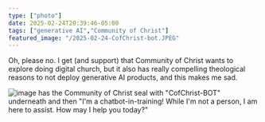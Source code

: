 ```yaml
---
type: ["photo"]
date: 2025-02-24T20:39:46-05:00
tags: ["generative AI","Community of Christ"]
featured_image: "/2025-02-24-CofChrist-bot.JPEG"
---
```

Oh, please no. I get (and support) that Community of Christ wants to explore doing digital church, but it also has really compelling theological reasons to not deploy generative AI products, and this makes me sad.

![image has the Community of Christ seal with "CofChrist-BOT" underneath and then "I'm a chatbot-in-training! While I'm not a person, I am here to assist. How may I help you today?"](/2025-02-24-CofChrist-bot.JPEG)
